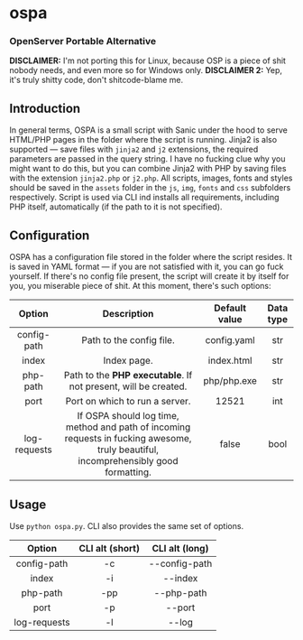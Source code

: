 # ospa
### OpenServer Portable Alternative

**DISCLAIMER:** I'm not porting this for Linux, because OSP is a piece of shit nobody needs, and even more so for Windows only.
**DISCLAIMER 2:** Yep, it's truly shitty code, don't shitcode-blame me.

## Introduction
In general terms, OSPA is a small script with Sanic under the hood to serve HTML/PHP pages in the folder where the script is running. Jinja2 is also supported — save files with `jinja2` and `j2` extensions, the required parameters are passed in the query string. I have no fucking clue why you might want to do this, but you can combine Jinja2 with PHP by saving files with the extension `jinja2.php` or `j2.php`. All scripts, images, fonts and styles should be saved in the `assets` folder in the `js`, `img`, `fonts` and `css` subfolders respectively. Script is used via CLI ind installs all requirements, including PHP itself, automatically (if the path to it is not specified).

## Configuration
OSPA has a configuration file stored in the folder where the script resides. It is saved in YAML format — if you are not satisfied with it, you can go fuck yourself. If there's no config file present, the script will create it by itself for you, you miserable piece of shit. At this moment, there's such options:

|  **Option**  |                                                            **Description**                                                           | **Default value** | **Data type** |
|:------------:|:------------------------------------------------------------------------------------------------------------------------------------:|:-----------------:|:-------------:|
| config-path  | Path to the config file.                                                                                                             | config.yaml       | str           |
| index        | Index page.                                                                                                                          | index.html        | str           |
| php-path     | Path to the **PHP executable**. If not present, will be created.                                                                    | php/php.exe       | str           |
| port         | Port on which to run a server.                                                                                                       | 12521             | int           |
| log-requests | If OSPA should log time, method and path of incoming requests in fucking awesome, truly beautiful, incomprehensibly good formatting. | false             | bool          |

## Usage
Use `python ospa.py`. CLI also provides the same set of options.

|  **Option**  | **CLI alt (short)** | **CLI alt (long)** |
|:------------:|:-------------------:|:------------------:|
| config-path  | -c                  | --config-path      |
| index        | -i                  | --index            |
| php-path     | -pp                 | --php-path         |
| port         | -p                  | --port             |
| log-requests | -l                  | --log              |

